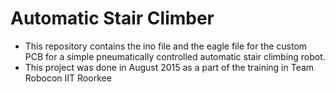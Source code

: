 # Automatic Stair Climber
- This repository contains the ino file and the eagle file for the custom PCB for a simple pneumatically controlled automatic stair climbing robot.
- This project was done in August 2015 as a part of the training in Team Robocon IIT Roorkee
